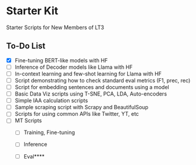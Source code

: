 # Starter Kit
Starter Scripts for New Members of LT3


## To-Do List

- [x] Fine-tuning BERT-like models with HF
- [ ] Inference of Decoder models like Llama with HF
- [ ] In-context learning and few-shot learning for Llama with HF
- [ ] Script demonstrating how to check standard eval metrics (F1, prec, rec)
- [ ] Script for embedding sentences and documents using a model
- [ ] Basic Data Viz scripts using T-SNE, PCA, LDA, Auto-encoders
- [ ] Simple IAA calculation scripts
- [ ] Sample scraping script with Scrapy and BeautifulSoup
- [ ] Scripts for using common APIs like Twitter, YT, etc
- [ ] MT Scripts
    - [ ] Training, Fine-tuning
    - [ ] Inference
    - [ ] Eval****


